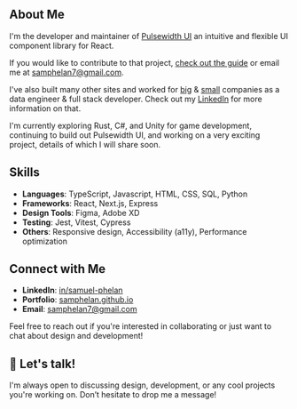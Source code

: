 ## About Me

I'm the developer and maintainer of [Pulsewidth UI](https://pulsewidthlabs.com/) an intuitive and flexible UI component library for React.

If you would like to contribute to that project, [check out the guide](https://pulsewidthlabs.com/docs/contributing) or email me at samphelan7@gmail.com.

I've also built many other sites and worked for [big](https://graybar.com) & [small](https://1904labs.com) companies as a data engineer & full stack developer. Check out my [LinkedIn](https://www.linkedin.com/in/samuel-phelan) for more information on that.

I'm currently exploring Rust, C#, and Unity for game development, continuing to build out Pulsewidth UI, and working on a very exciting project, details of which I will share soon.

## Skills

- **Languages**: TypeScript, Javascript, HTML, CSS, SQL, Python
- **Frameworks**: React, Next.js, Express
- **Design Tools**: Figma, Adobe XD
- **Testing**: Jest, Vitest, Cypress
- **Others**: Responsive design, Accessibility (a11y), Performance optimization

## Connect with Me

- **LinkedIn**: [in/samuel-phelan](https://www.linkedin.com/in/samuel-phelan)
- **Portfolio**: [samphelan.github.io](https://samphelan.github.io)
- **Email**: [samphelan7@gmail.com](mailto:samphelan7@gmail.com)

Feel free to reach out if you're interested in collaborating or just want to chat about design and development!

## 💬 Let's talk!

I'm always open to discussing design, development, or any cool projects you're working on. Don’t hesitate to drop me a message!
